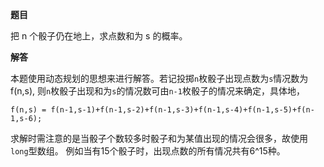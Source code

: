 **题目**

把 n 个骰子仍在地上，求点数和为 s 的概率。

**解答**

本题使用动态规划的思想来进行解答。若记投掷`n`枚骰子出现点数为`s`情况数为f(n,s),
则`n`枚骰子出现和为`s`的情况数可由`n-1`枚骰子的情况来确定，具体地，

`f(n,s) = f(n-1,s-1)+f(n-1,s-2)+f(n-1,s-3)+f(n-1,s-4)+f(n-1,s-5)+f(n-1,s-6);`

求解时需注意的是当骰子个数较多时骰子和为某值出现的情况会很多，故使用`long`型数组。
例如当有15个骰子时，出现点数的所有情况共有6^15种。